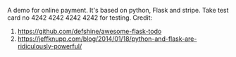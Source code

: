 A demo for online payment. It's based on python, Flask and stripe.
Take test card no 4242 4242 4242 4242 for testing.
Credit:
 
1. https://github.com/defshine/awesome-flask-todo
2. https://jeffknupp.com/blog/2014/01/18/python-and-flask-are-ridiculously-powerful/
